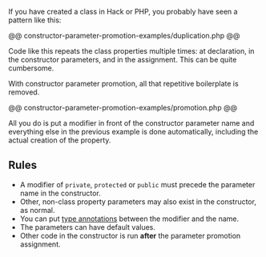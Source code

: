 If you have created a class in Hack or PHP, you probably have seen a pattern like this:

@@ constructor-parameter-promotion-examples/duplication.php @@

Code like this repeats the class properties multiple times: at declaration, in the constructor parameters, and in the assignment. This can be quite cumbersome.

With constructor parameter promotion, all that repetitive boilerplate is removed.

@@ constructor-parameter-promotion-examples/promotion.php @@

All you do is put a modifier in front of the constructor parameter name and everything else in the previous example is done automatically, including the actual creation of the property.

## Rules

* A modifier of `private`, `protected` or `public` must precede the parameter name in the constructor.
* Other, non-class property parameters may also exist in the constructor, as normal.
* You can put [type annotations](../types/annotations.md) between the modifier and the name.
* The parameters can have default values.
* Other code in the constructor is run **after** the parameter promotion assignment.

